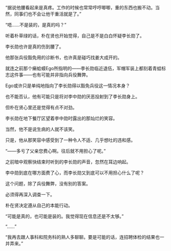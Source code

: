 “据说他腰看起来是真疼。工作的时候也常常哼哼唧唧，重的东西也搬不动。当然，同事们也不会让他干重活就是了。”

“唔……不是装的，是真的吗？”

听着朴草绿的话，朴在贤也开始觉得，自己是不是白白怀疑李长勋了。

李长勋也许是真的伤到腰了。

他那张兵役豁免用的诊断书，也许真是碰巧找姜大成开的。

就连之前那个癞蛤蟆Ego所指明的——李长勋临近退伍，军帽军装上都刻着青蛙标志这件事——也有可能并非指向兵役舞弊。

Ego或许只是单纯地指向了李长勋得以豁免兵役这一情况本身？

也不能否认，他有可能只是将对李中勋的厌恶投射到了李长勋身上。

但朴在贤心里还是觉得有点不对劲。

李长勋在地下餐厅区望着李中勋时露出的那灿烂的笑容。

当然，他不是说生病的人就不该笑。

只是，他从那笑容中感受到了一种令人不适、几乎想吐的违和感。

“——多亏了父亲您费心啊。往后就不用担心了呢。”

之前暗中观察快结束时听到的李长勋的声音，忽然在耳边响起。

李中勋到底在哪方面费了心，而李长勋又到底可以不用担心什么了呢？

这个问题，除了兵役舞弊，没有别的答案。

必须得再深入调查一下。

朴在贤决定遵从自己的本能行动。

“可能是真的，也可能是装的。我觉得现在信息还是不太够。”

“……”

“我再去跟人事科和院务科的熟人多聊聊。要是可能的话，连招聘体检的结果也一并弄来。”
